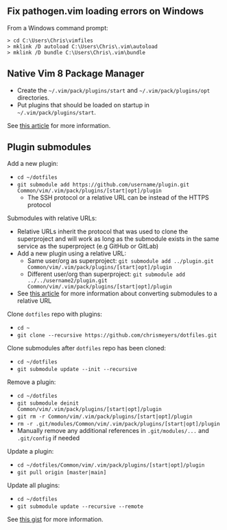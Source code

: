 ## Fix pathogen.vim loading errors on Windows
From a Windows command prompt:
```
> cd C:\Users\Chris\vimfiles
> mklink /D autoload C:\Users\Chris\.vim\autoload
> mklink /D bundle C:\Users\Chris\.vim\bundle
```

## Native Vim 8 Package Manager
- Create the `~/.vim/pack/plugins/start` and `~/.vim/pack/plugins/opt` directories.
- Put plugins that should be loaded on startup in  `~/.vim/pack/plugins/start`.

See [this article](https://shapeshed.com/vim-packages/) for more information.

## Plugin submodules
Add a new plugin:
  - `cd ~/dotfiles`
  - `git submodule add https://github.com/username/plugin.git Common/vim/.vim/pack/plugins/[start|opt]/plugin`
    - The SSH protocol or a relative URL can be instead of the HTTPS protocol

Submodules with relative URLs:
  - Relative URLs inherit the protocol that was used to clone the superproject and will work as long as the submodule exists in the same service as the superproject (e.g GitHub or GitLab)
  - Add a new plugin using a relative URL:
    - Same user/org as superproject: `git submodule add ../plugin.git Common/vim/.vim/pack/plugins/[start|opt]/plugin`
    - Different user/org than superproject: `git submodule add ../../username2/plugin.git Common/vim/.vim/pack/plugins/[start|opt]/plugin`
  - See [this article](https://www.damirscorner.com/blog/posts/20210423-ChangingUrlsOfGitSubmodules.html) for more information about converting submodules to a relative URL

Clone `dotfiles` repo with plugins:
  - `cd ~`
  - `git clone --recursive https://github.com/chrismeyers/dotfiles.git`

Clone submodules after `dotfiles` repo has been cloned:
  - `cd ~/dotfiles`
  - `git submodule update --init --recursive`

Remove a plugin:
  - `cd ~/dotfiles`
  - `git submodule deinit Common/vim/.vim/pack/plugins/[start|opt]/plugin`
  - `git rm -r Common/vim/.vim/pack/plugins/[start|opt]/plugin`
  - `rm -r .git/modules/Common/vim/.vim/pack/plugins/[start|opt]/plugin`
  - Manually remove any additional references in `.git/modules/...` and `.git/config` if needed

Update a plugin:
  - `cd ~/dotfiles/Common/vim/.vim/pack/plugins/[start|opt]/plugin`
  - `git pull origin [master|main]`

Update all plugins:
  - `cd ~/dotfiles`
  - `git submodule update --recursive --remote`

See [this gist](https://gist.github.com/manasthakur/d4dc9a610884c60d944a4dd97f0b3560) for more information.
